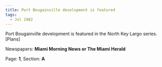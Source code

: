 ```yaml
---  
title: Port Bougainville development is featured  
tags:  
  - Jul 1982  
---  
```

  
Port Bougainville development is featured in the North Key Largo series. [Plans]  
  
Newspapers: **Miami Morning News or The Miami Herald**  
  
Page: **1**, Section: **A** 
